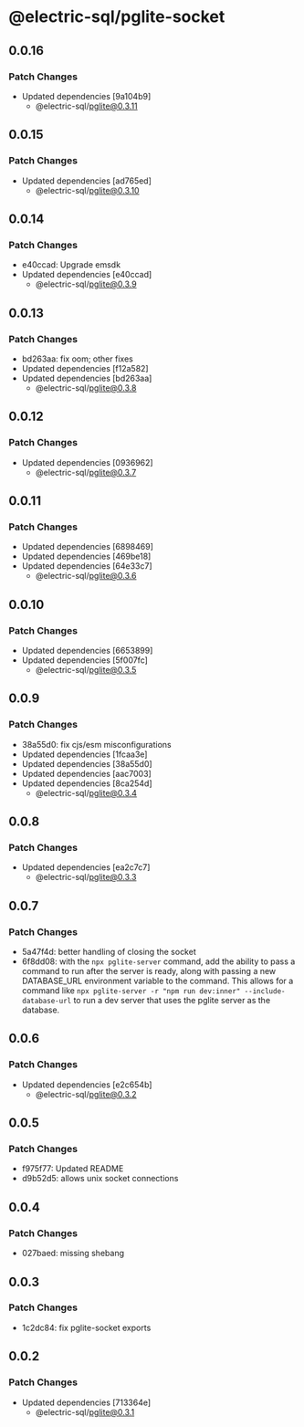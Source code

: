 # @electric-sql/pglite-socket

## 0.0.16

### Patch Changes

- Updated dependencies [9a104b9]
  - @electric-sql/pglite@0.3.11

## 0.0.15

### Patch Changes

- Updated dependencies [ad765ed]
  - @electric-sql/pglite@0.3.10

## 0.0.14

### Patch Changes

- e40ccad: Upgrade emsdk
- Updated dependencies [e40ccad]
  - @electric-sql/pglite@0.3.9

## 0.0.13

### Patch Changes

- bd263aa: fix oom; other fixes
- Updated dependencies [f12a582]
- Updated dependencies [bd263aa]
  - @electric-sql/pglite@0.3.8

## 0.0.12

### Patch Changes

- Updated dependencies [0936962]
  - @electric-sql/pglite@0.3.7

## 0.0.11

### Patch Changes

- Updated dependencies [6898469]
- Updated dependencies [469be18]
- Updated dependencies [64e33c7]
  - @electric-sql/pglite@0.3.6

## 0.0.10

### Patch Changes

- Updated dependencies [6653899]
- Updated dependencies [5f007fc]
  - @electric-sql/pglite@0.3.5

## 0.0.9

### Patch Changes

- 38a55d0: fix cjs/esm misconfigurations
- Updated dependencies [1fcaa3e]
- Updated dependencies [38a55d0]
- Updated dependencies [aac7003]
- Updated dependencies [8ca254d]
  - @electric-sql/pglite@0.3.4

## 0.0.8

### Patch Changes

- Updated dependencies [ea2c7c7]
  - @electric-sql/pglite@0.3.3

## 0.0.7

### Patch Changes

- 5a47f4d: better handling of closing the socket
- 6f8dd08: with the `npx pglite-server` command, add the ability to pass a command to run after the server is ready, along with passing a new DATABASE_URL environment variable to the command. This allows for a command like `npx pglite-server -r "npm run dev:inner" --include-database-url` to run a dev server that uses the pglite server as the database.

## 0.0.6

### Patch Changes

- Updated dependencies [e2c654b]
  - @electric-sql/pglite@0.3.2

## 0.0.5

### Patch Changes

- f975f77: Updated README
- d9b52d5: allows unix socket connections

## 0.0.4

### Patch Changes

- 027baed: missing shebang

## 0.0.3

### Patch Changes

- 1c2dc84: fix pglite-socket exports

## 0.0.2

### Patch Changes

- Updated dependencies [713364e]
  - @electric-sql/pglite@0.3.1

